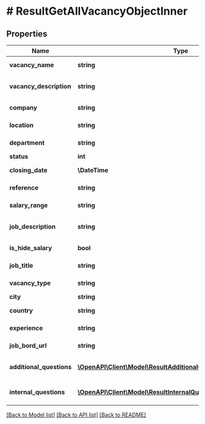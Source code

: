 # # ResultGetAllVacancyObjectInner

## Properties

Name | Type | Description | Notes
------------ | ------------- | ------------- | -------------
**vacancy_name** | **string** | Vacancy name value | [optional]
**vacancy_description** | **string** | Vacancy description value | [optional]
**company** | **string** | Company name value | [optional]
**location** | **string** | Location value | [optional]
**department** | **string** | Department value | [optional]
**status** | **int** | Status value | [optional]
**closing_date** | **\DateTime** | Closing date value | [optional]
**reference** | **string** | Reference value | [optional]
**salary_range** | **string** | Salary range value | [optional]
**job_description** | **string** | Job description value | [optional]
**is_hide_salary** | **bool** | IsHideSalary value | [optional]
**job_title** | **string** | Job title value | [optional]
**vacancy_type** | **string** | Vacancy type value | [optional]
**city** | **string** | City value | [optional]
**country** | **string** | Country value | [optional]
**experience** | **string** | Experience value | [optional]
**job_bord_url** | **string** | JobBordUrl value | [optional]
**additional_questions** | [**\OpenAPI\Client\Model\ResultAdditionalQuestionsArrayobjectInner[]**](ResultAdditionalQuestionsArrayobjectInner.md) | Additional questions array list | [optional]
**internal_questions** | [**\OpenAPI\Client\Model\ResultInternalQuestionsArrayobjectInner[]**](ResultInternalQuestionsArrayobjectInner.md) | Internal questions array list | [optional]

[[Back to Model list]](../../README.md#models) [[Back to API list]](../../README.md#endpoints) [[Back to README]](../../README.md)
